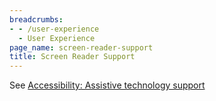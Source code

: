 ```yaml
---
breadcrumbs:
- - /user-experience
  - User Experience
page_name: screen-reader-support
title: Screen Reader Support
---
```


See [Accessibility: Assistive technology
support](/user-experience/assistive-technology-support)